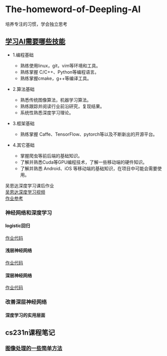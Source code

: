 # The-homeword-of-Deepling-AI

培养专注的习惯，学会独立思考

## [学习AI需要哪些技能](https://zhuanlan.zhihu.com/p/52814848)  

* 1.编程基础  
  * 熟练使用linux，git，vim等环境和工具。  
  * 熟练掌握 C/C++、Python等编程语言。  
  * 熟练掌握cmake，g++等编译工具。  
  
* 2.算法基础  
  * 熟悉传统图像算法，机器学习算法。  
  * 熟练跟踪并阅读行业前沿研究，复现结果。
  * 系统性熟悉深度学习理论。

* 3.框架基础  
  * 熟练掌握 Caffe、TensorFlow、pytorch等以及不断新出的开源平台。  

* 4.其它基础
  * 掌握爬虫等前后端的基础知识。  
  * 了解并熟悉Cuda等GPU编程技术，了解一些移动端的硬件知识。  
  * 了解并熟悉 Android、iOS 等移动端的基础知识，在项目中可能会需要使用。  

吴恩达深度学习课后作业  
[吴恩达深度学习视频](https://mooc.study.163.com/learn/2001281002?tid=2001392029#/learn/content)  
[作业参考](https://blog.csdn.net/u013733326/article/details/79827273)

### 神经网络和深度学习  

#### logistic回归

[作业代码](https://github.com/JiangChenrui/DeeplingAI/tree/master/DeeplingAI_course1/week2_Logistic)  

#### 浅层神经网络  

[作业代码](https://github.com/JiangChenrui/DeeplingAI/tree/master/DeeplingAI_course1/week3_simple_net)  

#### 深层神经网络  

[作业代码](https://github.com/JiangChenrui/DeeplingAI/tree/master/DeeplingAI_course1/week4_complex_net)

### 改善深层神经网络  

#### 深度学习的实用层面  

## cs231n课程笔记  

### [图像处理的一些简单方法](https://github.com/JiangChenrui/matching_learning_note/blob/master/image_enhance.py)  
